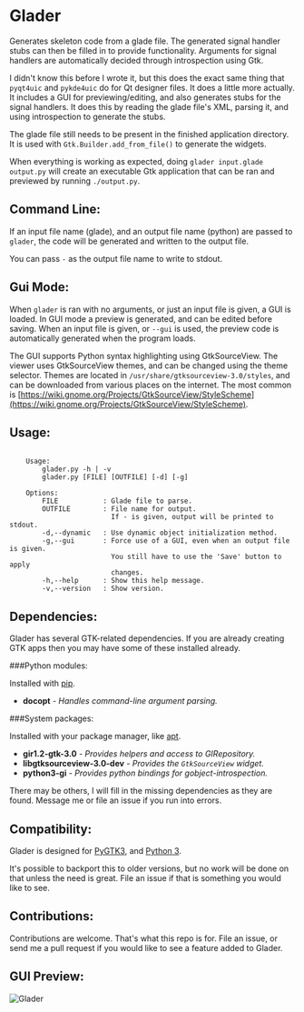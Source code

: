 Glader
======

Generates skeleton code from a glade file. The generated signal handler stubs
can then be filled in to provide functionality. Arguments for signal handlers
are automatically decided through introspection using Gtk.

I didn't know this before I wrote it, but this does the exact same thing that
`pyqt4uic` and `pykde4uic` do for Qt designer files. It does a little more
actually. It includes a GUI for previewing/editing, and also generates stubs
for the signal handlers. It does this by reading the glade file's XML,
parsing it, and using introspection to generate the stubs.

The glade file still needs to be present in the finished application
directory. It is used with `Gtk.Builder.add_from_file()` to generate the
widgets.

When everything is working as expected, doing
`glader input.glade output.py` will create an executable Gtk application
that can be ran and previewed by running `./output.py`.


Command Line:
-------------

If an input file name (glade), and an output file name (python) are passed to
`glader`, the code will be generated and written to the output file.

You can pass `-` as the output file name to write to stdout.


Gui Mode:
---------

When `glader` is ran with no arguments, or just an input file is given, a GUI
is loaded. In GUI mode a preview is generated, and can be edited before saving.
When an input file is given, or `--gui` is used, the preview code is
automatically generated when the program loads.

The GUI supports Python syntax highlighting using GtkSourceView. The viewer
uses GtkSourceView themes, and can be changed using the theme selector.
Themes are located in `/usr/share/gtksourceview-3.0/styles`, and can be
downloaded from various places on the internet. The most common is
[https://wiki.gnome.org/Projects/GtkSourceView/StyleScheme](https://wiki.gnome.org/Projects/GtkSourceView/StyleScheme).


Usage:
------

```

    Usage:
        glader.py -h | -v
        glader.py [FILE] [OUTFILE] [-d] [-g]

    Options:
        FILE           : Glade file to parse.
        OUTFILE        : File name for output.
                         If - is given, output will be printed to stdout.
        -d,--dynamic   : Use dynamic object initialization method.
        -g,--gui       : Force use of a GUI, even when an output file is given.
                         You still have to use the 'Save' button to apply
                         changes.
        -h,--help      : Show this help message.
        -v,--version   : Show version.
```


Dependencies:
-------------

Glader has several GTK-related dependencies. If you are already creating GTK
apps then you may have some of these installed already.

###Python modules:

Installed with [pip](https://pypi.python.org).

* **docopt** - *Handles command-line argument parsing.*

###System packages:

Installed with your package manager, like [apt](https://wiki.debian.org/apt-get).

* **gir1.2-gtk-3.0** - *Provides helpers and access to GIRepository.*
* **libgtksourceview-3.0-dev** - *Provides the `GtkSourceView` widget.*
* **python3-gi** - *Provides python bindings for gobject-introspection.*

There may be others, I will fill in the missing dependencies as they are found.
Message me or file an issue if you run into errors.


Compatibility:
--------------

Glader is designed for
[PyGTK3](http://python-gtk-3-tutorial.readthedocs.org/en/latest/install.html),
and [Python 3](https://www.python.org/downloads/).

It's possible to backport this to older versions, but no work will be done on
that unless the need is great.
File an issue if that is something you would like to see.


Contributions:
--------------

Contributions are welcome. That's what this repo is for.
File an issue, or send me a pull request if you would like to see a
feature added to Glader.


GUI Preview:
--------

![Glader](http://welbornprod.com/static/images/glader/glader-preview.png)
